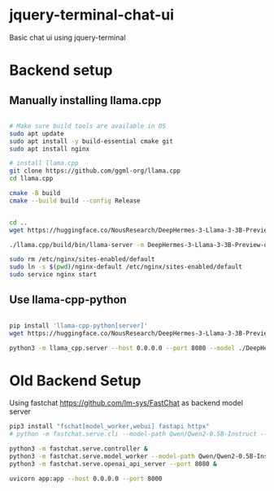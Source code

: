 # jquery-terminal-chat-ui
Basic chat ui using jquery-terminal

# Backend setup

## Manually installing llama.cpp 
```bash

# Make sure build tools are available in OS
sudo apt update
sudo apt install -y build-essential cmake git
sudo apt install nginx

# install llama.cpp
git clone https://github.com/ggml-org/llama.cpp
cd llama.cpp

cmake -B build
cmake --build build --config Release


cd ..
wget https://huggingface.co/NousResearch/DeepHermes-3-Llama-3-3B-Preview-GGUF/resolve/main/DeepHermes-3-Llama-3-3B-Preview-q4.gguf

./llama.cpp/build/bin/llama-server -m DeepHermes-3-Llama-3-3B-Preview-q4.gguf &

sudo rm /etc/nginx/sites-enabled/default
sudo ln -s $(pwd)/nginx-default /etc/nginx/sites-enabled/default
sudo service nginx start

```

## Use llama-cpp-python

```bash

pip install 'llama-cpp-python[server]'
wget https://huggingface.co/NousResearch/DeepHermes-3-Llama-3-3B-Preview-GGUF/resolve/main/DeepHermes-3-Llama-3-3B-Preview-q4.gguf

python3 -m llama_cpp.server --host 0.0.0.0 --port 8080 --model ./DeepHermes-3-Llama-3-3B-Preview-q4.gguf 

```

# Old Backend Setup

Using fastchat https://github.com/lm-sys/FastChat as backend model server

```bash
pip3 install "fschat[model_worker,webui] fastapi httpx"
# python -m fastchat.serve.cli --model-path Qwen/Qwen2-0.5B-Instruct --device cpu

python3 -m fastchat.serve.controller &
python3 -m fastchat.serve.model_worker --model-path Qwen/Qwen2-0.5B-Instruct --device cpu &
python3 -m fastchat.serve.openai_api_server --port 8080 &

uvicorn app:app --host 0.0.0.0 --port 8000
```
